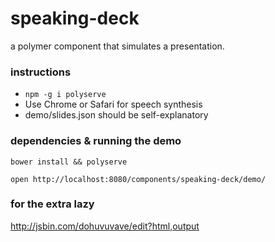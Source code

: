 speaking-deck
=============

a polymer component that simulates a presentation.


### instructions

* `npm -g i polyserve`
* Use Chrome or Safari for speech synthesis
* demo/slides.json should be self-explanatory

### dependencies & running the demo

`bower install && polyserve`

`open http://localhost:8080/components/speaking-deck/demo/`

### for the extra lazy

http://jsbin.com/dohuvuvave/edit?html,output